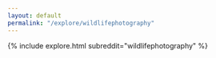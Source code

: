 ```yaml
---
layout: default
permalink: "/explore/wildlifephotography"
---
```


<link rel="stylesheet" type="text/css" href="/static/css/explore.css">
{% include explore.html subreddit="wildlifephotography" %}
